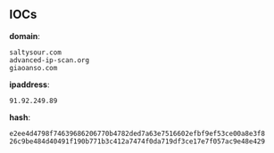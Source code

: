 
## IOCs

__domain__:

```text
saltysour.com
advanced-ip-scan.org
giaoanso.com
```
__ipaddress__:

```text
91.92.249.89
```
__hash__:

```text
e2ee4d4798f74639686206770b4782ded7a63e7516602efbf9ef53ce00a8e3f8
26c9be484d40491f190b771b3c412a7474f0da719df3ce17e7f057ac9e48e429
```